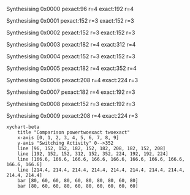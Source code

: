 Synthesising 0x0000 pexact:96 r=4 exact:192 r=4

Synthesising 0x0001 pexact:152 r=3 exact:152 r=3

Synthesising 0x0002 pexact:152 r=3 exact:152 r=3

Synthesising 0x0003 pexact:182 r=4 exact:312 r=4

Synthesising 0x0004 pexact:152 r=3 exact:152 r=3

Synthesising 0x0005 pexact:182 r=4 exact:352 r=4

Synthesising 0x0006 pexact:208 r=4 exact:224 r=3

Synthesising 0x0007 pexact:182 r=4 exact:192 r=3

Synthesising 0x0008 pexact:152 r=3 exact:192 r=3

Synthesising 0x0009 pexact:208 r=4 exact:224 r=3

```mermaid
xychart-beta
    title "Comparison powertwoexact twoexact"
    x-axis [0, 1, 2, 3, 4, 5, 6, 7, 8, 9]
    y-axis "Switching Activity" 0-->352
    line [96, 152, 152, 182, 152, 182, 208, 182, 152, 208]
    line [192, 152, 152, 312, 152, 352, 224, 192, 192, 224]
    line [166.6, 166.6, 166.6, 166.6, 166.6, 166.6, 166.6, 166.6, 166.6, 166.6]
    line [214.4, 214.4, 214.4, 214.4, 214.4, 214.4, 214.4, 214.4, 214.4, 214.4]
    bar [80, 60, 60, 80, 60, 80, 80, 80, 60, 80]
    bar [80, 60, 60, 80, 60, 80, 60, 60, 60, 60]
```


